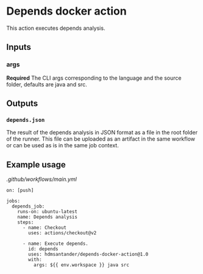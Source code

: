 # Depends docker action
This action executes depends analysis.

## Inputs

### args

**Required** The CLI args corresponding to the language and the source folder, defaults are java and src.

## Outputs

### `depends.json`

The result of the depends analysis in JSON format as a file in the root folder of the runner. This file can be uploaded as an artifact in the same workflow or can be used as is in the same job context.

## Example usage

_.github/workflows/main.yml_

```
on: [push]

jobs:
  depends_job:
    runs-on: ubuntu-latest
    name: Depends analysis
    steps:
      - name: Checkout
        uses: actions/checkout@v2

      - name: Execute depends.
        id: depends
        uses: hdmsantander/depends-docker-action@1.0
        with:
          args: ${{ env.workspace }} java src
```
